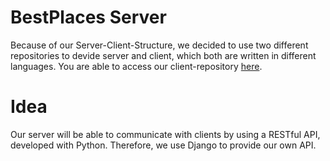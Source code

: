 # BestPlaces Server
Because of our Server-Client-Structure, we decided to use two different repositories to devide server and client, which both are written in different languages. You are able to access our client-repository [here](http://github.com/anonfreak/bestplaces-client).
# Idea
Our server will be able to communicate with clients by using a RESTful API, developed with Python. Therefore, we use Django to provide our own API.
